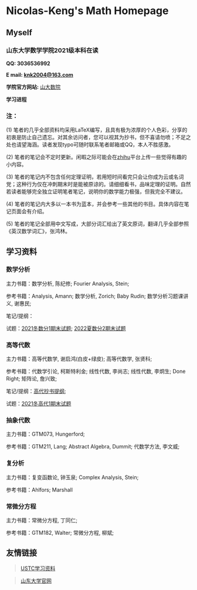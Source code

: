 # Nicolas-Keng's Math Homepage

## Myself

### 山东大学数学学院2021级本科在读

**QQ: 3036536992**

**E mail: knk2004@163.com**

**学院官方网站:** [山大数院](https://www.math.sdu.edu.cn/) 

**学习进程**

### 注：

(1) 笔者的几乎全部资料均采用LaTeX编写，且具有极为浓厚的个人色彩，分享的初衷是防止自己遗忘。对其余访问者，您可以视其为抄书，但不喜请勿喷；不足之处也请望海涵。读者发现typo可随时联系笔者邮箱或QQ，本人不胜感激。

(2) 笔者的笔记会不定时更新。闲暇之际可能会在[zhihu](https://www.zhihu.com/people/nicolas-keng)平台上传一些觉得有趣的小内容。

(3) 笔者的笔记内不包含任何定理证明，若用短时间看完只会让你成为云或名词党；这种行为仅在冲刺期末时是能被原谅的。请细细看书，品味定理的证明。自然若读者能够完全独立证明笔者笔记，说明你的数学能力极强，但我完全不建议。

(4) 笔者的笔记内大多以一本书为蓝本，并会参考一些其他的书目。具体内容在笔记页面会有介绍。

(5) 笔者的笔记全部用中文写成，大部分词汇给出了英文原词，翻译几乎全部参照《英汉数学词汇》，张鸿林。

## 学习资料

### 数学分析

主力书籍：数学分析, 陈纪修; Fourier Analysis, Stein; 

参考书籍：Analysis, Amann; 数学分析, Zorich; Baby Rudin; 数学分析习题课讲义, 谢惠民;

笔记/提纲：

试题：[2021冬数分1期末试题](/数分1期末.pdf); [2022夏数分2期末试题](/数分2期末.pdf)

### 高等代数

主力书籍：高等代数学, 谢启鸿(白皮+绿皮); 高等代数学, 张贤科;

参考书籍：代数学引论, 柯斯特利金; 线性代数, 李尚志; 线性代数, 李炯生; Done Right; 矩阵论, 詹兴致;

笔记/提纲：[高代抄书提纲](/高等代数提纲.pdf);

试题：[2021冬高代1期末试题](/高代1期末.pdf)

### 抽象代数

主力书籍：GTM073, Hungerford;

参考书籍：GTM211, Lang; Abstract Algebra, Dummit; 代数学方法, 李文威;

### 复分析

主力书籍：复变函数论, 钟玉泉; Complex Analysis, Stein;

参考书籍：Ahlfors; Marshall

### 常微分方程

主力书籍：常微分方程, 丁同仁;

参考书籍：GTM182, Walter; 常微分方程, 柳斌;

## 友情链接

> [USTC学习资料](http://home.ustc.edu.cn/~yx3x/USTCdata.html)

> [山东大学官网](https://www.sdu.edu.cn/)
